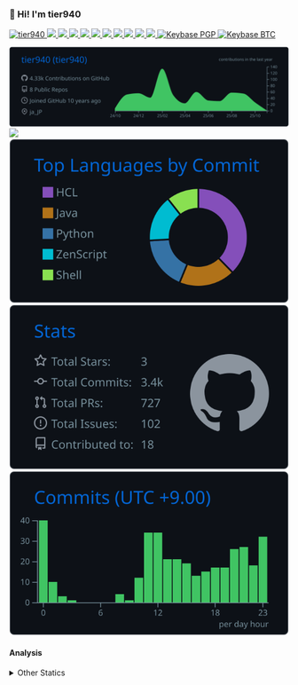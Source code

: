 ### 👋 Hi! I'm tier940

<p align="left"> 
  <a href="https://github.com/tier940/tier940/">
    <img src="https://komarev.com/ghpvc/?username=tier940" alt="tier940" />
  </a>
  <a href="http://twitter.com/tier940">
    <img height="20" src="https://img.shields.io/twitter/follow/tier940?label=Twitter&logo=twitter&style=flat" />
  </a>
  <a href="https://github.com/tier940">
    <img height="20" src="https://img.shields.io/github/followers/tier940?label=follow&logo=github&style=flat" />
  </a>
  <a href="https://www.reddit.com/user/tier940">
    <img height="20" src="https://img.shields.io/reddit/user-karma/combined/tier940?label=Reddit&logo=reddit&style=flat" />
  </a>
  <a href="https://stackoverflow.com/users/17317833/tier940">
    <img height="20" src="https://img.shields.io/stackexchange/stackoverflow/r/17317833?label=StackOverflow&logo=stack-overflow&style=flat" />
  </a>
  <a href="https://zenn.dev/tier940">
    <img height="20" src="https://zenn.badge.nikaera.com/s/tier940/likes" />
  </a>
  <a href="https://zenn.dev/tier940">
    <img height="20" src="https://zenn.badge.nikaera.com/s/tier940/followers" />
  </a>
  <a href="https://zenn.dev/tier940">
    <img height="20" src="https://zenn.badge.nikaera.com/s/tier940/articles" />
  </a>
  <a href="http://qiita.com/tier940">
    <img height="20" src="https://qiita-badge.apiapi.app/s/tier940/posts.svg" />
  </a>
  <a href="http://qiita.com/tier940">
    <img height="20" src="https://qiita-badge.apiapi.app/s/tier940/contributions.svg" />
  </a>
  <a href="https://github.com/tier940/tier940/">
    <img height="20" src="https://github.com/tier940/tier940/actions/workflows/main.yml/badge.svg" />
  </a>
  <a href="https://keybase.io/tier940">
    <img alt="Keybase PGP" src="https://img.shields.io/keybase/pgp/tier940">
  </a>
  <a href="https://keybase.io/tier940">
    <img alt="Keybase BTC" src="https://img.shields.io/keybase/btc/tier940">
  </a>
</p>

[![](https://raw.githubusercontent.com/tier940/tier940/main/profile-summary-card-output/github_dark/0-profile-details.svg)](https://github.com/vn7n24fzkq/github-profile-summary-cards)
[![](https://raw.githubusercontent.com/tier940/tier940/main/profile-summary-card-output/github_dark/1-repos-per-language.svg)](https://github.com/vn7n24fzkq/github-profile-summary-cards) [![](https://raw.githubusercontent.com/tier940/tier940/main/profile-summary-card-output/github_dark/2-most-commit-language.svg)](https://github.com/vn7n24fzkq/github-profile-summary-cards)
[![](https://raw.githubusercontent.com/tier940/tier940/main/profile-summary-card-output/github_dark/3-stats.svg)](https://github.com/vn7n24fzkq/github-profile-summary-cards) [![](https://raw.githubusercontent.com/tier940/tier940/main/profile-summary-card-output/github_dark/4-productive-time.svg)](https://github.com/vn7n24fzkq/github-profile-summary-cards)


#### Analysis
<!-- <img height="150" src="https://github.com/tier940/tier940/blob/master/images/stat.svg" alt="Alternative Text"/> -->

<details>
  <summary>Other Statics</summary>
  <!--START_SECTION:waka-->
![Code Time](http://img.shields.io/badge/Code%20Time-2%2C678%20hrs%2023%20mins-blue)

**🐱 My GitHub Data** 

> 📦 15.1 kB Used in GitHub's Storage 
 > 
> 💼 Opted to Hire
 > 
> 📜 11 Public Repositories 
 > 
> 🔑 1 Private Repositories 
 > 
**I'm an Early 🐤** 

```text
🌞 Morning                945 commits         ████░░░░░░░░░░░░░░░░░░░░░   14.48 % 
🌆 Daytime                2574 commits        ██████████░░░░░░░░░░░░░░░   39.44 % 
🌃 Evening                2417 commits        █████████░░░░░░░░░░░░░░░░   37.04 % 
🌙 Night                  590 commits         ██░░░░░░░░░░░░░░░░░░░░░░░   09.04 % 
```
📅 **I'm Most Productive on Saturday** 

```text
Monday                   739 commits         ███░░░░░░░░░░░░░░░░░░░░░░   11.32 % 
Tuesday                  1213 commits        █████░░░░░░░░░░░░░░░░░░░░   18.59 % 
Wednesday                710 commits         ███░░░░░░░░░░░░░░░░░░░░░░   10.88 % 
Thursday                 840 commits         ███░░░░░░░░░░░░░░░░░░░░░░   12.87 % 
Friday                   767 commits         ███░░░░░░░░░░░░░░░░░░░░░░   11.75 % 
Saturday                 1392 commits        █████░░░░░░░░░░░░░░░░░░░░   21.33 % 
Sunday                   865 commits         ███░░░░░░░░░░░░░░░░░░░░░░   13.25 % 
```


📊 **This Week I Spent My Time On** 

```text
🕑︎ Time Zone: Asia/Tokyo

💬 Programming Languages: 
JSON                     1 hr 36 mins        ████████░░░░░░░░░░░░░░░░░   31.19 % 
Other                    1 hr 10 mins        ██████░░░░░░░░░░░░░░░░░░░   22.84 % 
Java                     46 mins             ████░░░░░░░░░░░░░░░░░░░░░   14.95 % 
Markdown                 39 mins             ███░░░░░░░░░░░░░░░░░░░░░░   12.89 % 
YAML                     36 mins             ███░░░░░░░░░░░░░░░░░░░░░░   11.91 % 

🔥 Editors: 
VS Code                  5 hrs 8 mins        █████████████████████████   100.00 % 

💻 Operating System: 
Windows                  4 hrs 11 mins       ████████████████████░░░░░   81.40 % 
Linux                    57 mins             █████░░░░░░░░░░░░░░░░░░░░   18.60 % 
```

**I Mostly Code in Java** 

```text
Java                     10 repos            ██████████░░░░░░░░░░░░░░░   41.67 % 
ZenScript                3 repos             ███░░░░░░░░░░░░░░░░░░░░░░   12.50 % 
HCL                      2 repos             ██░░░░░░░░░░░░░░░░░░░░░░░   08.33 % 
HTML                     2 repos             ██░░░░░░░░░░░░░░░░░░░░░░░   08.33 % 
Dockerfile               1 repo              █░░░░░░░░░░░░░░░░░░░░░░░░   04.17 % 
```



**Timeline**

![Lines of Code chart](https://raw.githubusercontent.com/tier940/tier940/main/assets/bar_graph.png)


 Last Updated on 03/08/2023 00:03:39 UTC
<!--END_SECTION:waka-->
</details>
